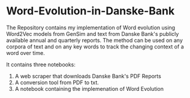 # Word-Evolution-in-Danske-Bank

The Repository contains my implementation of Word evolution using Word2Vec models from GenSim and text from Danske Bank's publicly available annual and quarterly reports.
The method can be used on any corpora of text and on any key words to track the changing context of a word over time.

It contains three notebooks:
1) A web scraper that downloads Danske Bank's PDF Reports
2) A conversion tool from PDF to txt.
3) A notebook containing the implemenation of Word Evolution


